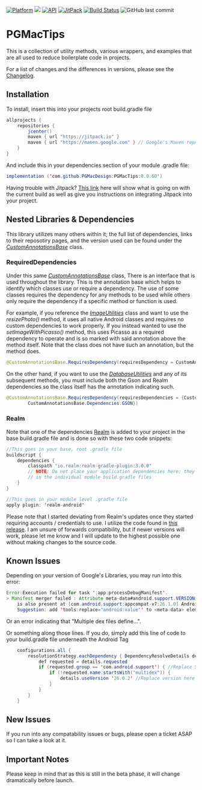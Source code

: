 [![Platform](https://img.shields.io/badge/platform-android-green.svg)](http://developer.android.com/index.html)
<img src="https://img.shields.io/badge/license-Apache 2.0-green.svg?style=flat">
[![API](https://img.shields.io/badge/API-15%2B-green.svg?style=flat)](https://android-arsenal.com/api?level=15)
[![JitPack](https://jitpack.io/v/pgmacdesign/PGMacTips.svg)](https://jitpack.io/#pgmacdesign/PGMacTips)
[![Build Status](https://travis-ci.org/PGMacDesign/PGMacTips.svg?branch=master)](https://travis-ci.org/PGMacDesign/PGMacTips)
![GitHub last commit](https://img.shields.io/github/last-commit/google/skia.svg)

# PGMacTips

This is a collection of utility methods, various wrappers, and examples that are all used to reduce boilerplate code in projects. 

For a list of changes and the differences in versions, please see the [Changelog](https://github.com/PGMacDesign/PGMacTips/blob/master/CHANGELOG.MD). 

## Installation

To install, insert this into your projects root build.gradle file 

```java
allprojects {
    repositories {
        jcenter()
        maven { url "https://jitpack.io" }
        maven { url "https://maven.google.com" } // Google's Maven repository 
    }
}
```

And include this in your dependencies section of your module .gradle file:

```java
implementation ('com.github.PGMacDesign:PGMacTips:0.0.60')
```

Having trouble with Jitpack? [This link](https://jitpack.io/#pgmacdesign/PGMacTips) here will show what is going on with the current build as well as give you instructions on integrating Jitpack into your project. 

<!-- 
//Removed for now due to Jitpack issues 

## Javadoc

Javadoc info can be found [here](https://jitpack.io/com/github/pgmacdesign/PGMacTips/0.0.60/javadoc/): 

If you would like to view docs for older version (supported versions are those >= 0.0.60), just replace the version code in this url:

https://jitpack.io/com/github/pgmacdesign/PGMacTips/[VERSION-GOES-HERE]/javadoc/

-->


## Nested Libraries & Dependencies

This library utilizes many others within it; the full list of dependencies, links to their reposotiry pages, and the version used can be found under the [*CustomAnnotationsBase*](https://github.com/PGMacDesign/PGMacTips/blob/master/library/src/main/java/com/pgmacdesign/pgmactips/misc/CustomAnnotationsBase.java) class.

### RequiredDependencies

Under this same [*CustomAnnotationsBase*](https://github.com/PGMacDesign/PGMacTips/blob/master/library/src/main/java/com/pgmacdesign/pgmactips/misc/CustomAnnotationsBase.java) class, There is an interface that is used throughout the library. This is the annotation base which helps to identify which classes use or require a dependency. The use of some classes requires the dependency for any methods to be used while others only require the dependency if a specific method or function is used. 

For example, if you reference the [*ImageUtilities*](https://github.com/PGMacDesign/PGMacTips/blob/master/library/src/main/java/com/pgmacdesign/pgmactips/utilities/ImageUtilities.java) class and want to use the *resizePhoto()* method, it uses all native Android classes and requires no custom dependencies to work properly. If you instead wanted to use the *setImageWithPicasso()* method, this uses Picasso as a required dependency to operate and is so marked with said annotation above the method itself. Note that the class does not have such an annotation, but the method does. 

```java
@CustomAnnotationsBase.RequiresDependency(requiresDependency = CustomAnnotationsBase.Dependencies.Picasso)
```

On the other hand, if you want to use the [*DatabaseUtilities*](https://github.com/PGMacDesign/PGMacTips/blob/master/library/src/main/java/com/pgmacdesign/pgmactips/utilities/DatabaseUtilities.java) and any of its subsequent methods, you must include both the Gson and Realm dependencies so the class itself has the annotation indicating such. 

```java
@CustomAnnotationsBase.RequiresDependency(requiresDependencies = {CustomAnnotationsBase.Dependencies.Realm,
        CustomAnnotationsBase.Dependencies.GSON})
```

### Realm 

Note that one of the dependencies [Realm](https://github.com/realm/realm-java) is added to your project in the base build.gradle file and is done so with these two code snippets: 

```java
//This goes in your base, root .gradle file
buildscript {
    dependencies {
        classpath "io.realm:realm-gradle-plugin:3.0.0" 
        // NOTE: Do not place your application dependencies here; they belong
        // in the individual module build.gradle files
    }
}
```

```java
//This goes in your module level .gradle file
apply plugin: 'realm-android'
```

Please note that I started deviating from Realm's updates once they started requiring accounts / credentials to use. I utilize the code found in [this release](https://github.com/realm/realm-java/releases/tag/v3.0.0). I am unsure of forwards compatibility, but if newer versions will work, please let me know and I will update to the highest possible one without making changes to the source code. 

## Known Issues

Depending on your version of Google's Libraries, you may run into this error:

```java
Error:Execution failed for task ':app:processDebugManifest'.
> Manifest merger failed : Attribute meta-data#android.support.VERSION@value value=(26.0.1) from [com.android.support:design:26.0.1] AndroidManifest.xml:28:13-35
	is also present at [com.android.support:appcompat-v7:26.1.0] AndroidManifest.xml:28:13-35 value=(26.1.0).
	Suggestion: add 'tools:replace="android:value"' to <meta-data> element at AndroidManifest.xml:26:9-28:38 to override.
```

Or an error indicating that "Multiple dex files define...".

Or something along those lines. If you do, simply add this line of code to your build.gradle file underneath the Android Tag

```java
    configurations.all {
        resolutionStrategy.eachDependency { DependencyResolveDetails details ->
            def requested = details.requested
            if (requested.group == 'com.android.support') { //Replace String here with whichever error is thrown
                if (!requested.name.startsWith("multidex")) {
                    details.useVersion '26.0.2' //Replace version here with whatever you are using; this will override the other one
                }
            }
        }
    }
```	

## New Issues

If you run into any compatability issues or bugs, please open a ticket ASAP so I can take a look at it. 

## Important Notes

Please keep in mind that as this is still in the beta phase, it will change dramatically before launch. 